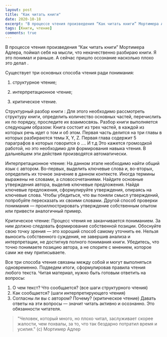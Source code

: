 ```yaml
---
layout: post
title: "Как читать книги"
date: 2020-10-18
excerpt: "В процессе чтения произведения “Как читать книги” Мортимера Адлера, поймал себя на мысли, что некачественно разбираю книги. Сейчас пришло осознание насколько плохо это делал"
tags: [Книги, чтение]
comments: true
---
```


В процессе чтения произведения “Как читать книги” Мортимера Адлера, поймал себя на мысли, что некачественно разбираю книги. Я это понимал и раньше. А сейчас пришло осознание насколько плохо это делал .

Существует три основных способа чтения ради понимания:

1) структурное чтение;

2) интерпретационное чтение;
  
3) критическое чтение.

Структурный разбор книги :
Для этого необходимо рассмотреть структуру книги, определить количество основных частей, перечислить их по порядку, проследите их взаимосвязь.
Разбор книги выполняется следующим образом:
Книга состоит из трех частей, в каждой из которых речь идет о том и об этом. Первая часть делится на три главы в которых разбираются темы X, Y, Z. Первая глава содержит 5 параграфов в которых говорится о .... И т.д
Это кажется громоздкой работой, но это необходимо для формирования навыка чтения. В дальнейшем эти действия производятся автоматически.

Интерпретационное чтение:
На данном этапе необходимо найти общий язык с автором. Во-первых, выделить ключевые слова и, во-вторых, определить их точное значение в данном контексте. Иногда термины выражены не словами, а словосочетаниями.
Найдите основные утверждения автора, выделив ключевые предложения. Найдя ключевые предложения, сформулируйте утверждения, опираясь на ключевые слова. Чтобы убедиться, что вы поняли смысл утверждений, попробуйте пересказать их своими словами. Другой способ проверки понимания — проиллюстрировать утверждение собственным опытом или привести аналогичный пример.

Критическое чтение:
Процесс чтения не заканчивается пониманием. За ним должно следовать формирование собственной позиции. Обоснуйте свою точку зрения — это хороший способ самому уточнить ее.
Нельзя выносить собственного суждения, не завершив анализа и интерпретации, не достигнув полного понимания книги. Убедитесь, что точно понимаете позицию автора, а не спорите с мнением, которое сами же ему приписываете.

Все три способа чтения связаны между собой и могут выполняться одновременно.
Подведем итоги, сформулировав правила чтения любого текста. Читая материал, нужно быть готовым ответить на вопросы:
1. О чем текст? Что сообщается? (все шаги структурного чтения)
2. Как сообщается? (шаги интерпретирующего чтения)
3. Согласны ли вы с автором? Почему? (критическое чтение)
Давать ответы на эти вопросы — значит читать активно и осознанно. Это обязанности читателя.

> "Человек, который много, но плохо читал, заслуживает скорее жалости, чем похвалы, за то, что так бездарно потратил время и усилия." (c) Мортимер Адлер

